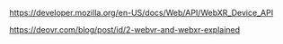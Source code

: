 https://developer.mozilla.org/en-US/docs/Web/API/WebXR_Device_API

https://deovr.com/blog/post/id/2-webvr-and-webxr-explained
